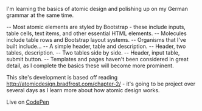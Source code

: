 I'm learning the basics of atomic design and polishing up on my German grammar at the same time.

-- Most atomic elements are styled by Bootstrap - these include inputs, table cells, text items, and other essential HTML elements.
-- Molecules include table rows and Bootstrap layout systems.
-- Organisms that I've built include...
  -- A simple header, table and description.
  -- Header, two tables, description.
  -- Two tables side by side.
  -- Header, input table, submit button.
-- Templates and pages haven't been considered in great detail, as I complete the basics these will become more prominent.

This site's development is based off reading http://atomicdesign.bradfrost.com/chapter-2/ - it's going to be project over several days as I learn more about how atomic design works.

Live on [CodePen](https://codepen.io/jhancock532/pen/bOvjox)
